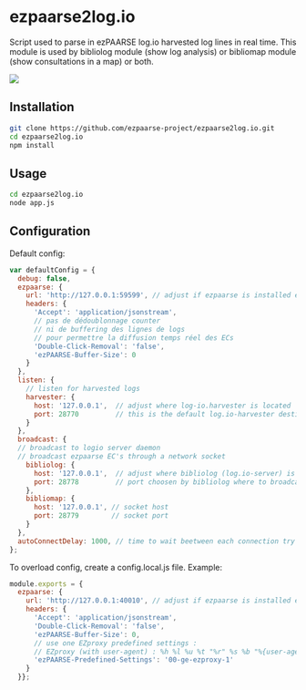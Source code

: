 # ezpaarse2log.io

Script used to parse in ezPAARSE log.io harvested log lines in real time.
This module is used by bibliolog module (show log analysis) or bibliomap module (show consultations in a map) or both.

<img src="https://docs.google.com/drawings/d/1bkxEEBL1kLzH76dkIYFzspYHOVajDjQHCijU3mxJLnM/pub?w=694&amp;h=519">


## Installation

```bash
git clone https://github.com/ezpaarse-project/ezpaarse2log.io.git
cd ezpaarse2log.io
npm install
```

## Usage

```bash
cd ezpaarse2log.io
node app.js
```

## Configuration

Default config:
```javascript
var defaultConfig = {
  debug: false,
  ezpaarse: {
    url: 'http://127.0.0.1:59599', // adjust if ezpaarse is installed elsewhere
    headers: {
      'Accept': 'application/jsonstream',
      // pas de dédoublonnage counter 
      // ni de buffering des lignes de logs
      // pour permettre la diffusion temps réel des ECs
      'Double-Click-Removal': 'false',
      'ezPAARSE-Buffer-Size': 0
    }
  },
  listen: {
    // listen for harvested logs
    harvester: {
      host: '127.0.0.1',  // adjust where log-io.harvester is located
      port: 28770         // this is the default log.io-harvester destination port
    }
  },
  broadcast: {
  // broadcast to logio server daemon
  // broadcast ezpaarse EC's through a network socket
    bibliolog: {
      host: '127.0.0.1',  // adjust where bibliolog (log.io-server) is located
      port: 28778         // port choosen by bibliolog where to broadcast harvested logs + ezpaarse usage events
    },
    bibliomap: {
      host: '127.0.0.1', // socket host
      port: 28779        // socket port
    }
  },
  autoConnectDelay: 1000, // time to wait beetween each connection try
};

```

To overload config, create a config.local.js file.
Example:
```javascript
module.exports = {
  ezpaarse: {
    url: 'http://127.0.0.1:40010', // adjust if ezpaarse is installed elsewhere
    headers: {
      'Accept': 'application/jsonstream',
      'Double-Click-Removal': 'false',
      'ezPAARSE-Buffer-Size': 0,
      // use one EZproxy predefined settings : 
      // EZproxy (with user-agent) : %h %l %u %t "%r" %s %b "%{user-agent}<.*>"
      'ezPAARSE-Predefined-Settings': '00-ge-ezproxy-1'
    }
  }};
```
